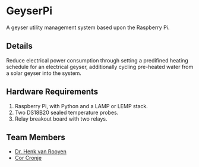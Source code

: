 # GeyserPi

A geyser utility management system based upon the Raspberry Pi.

## Details

Reduce electrical power consumption through setting a predifined heating schedule for an electrical geyser, additionally cycling pre-heated water from a solar geyser into the system.

## Hardware Requirements

1. Raspberry Pi, with Python and a LAMP or LEMP stack.
2. Two DS18B20 sealed temperature probes.
3. Relay breakout board with two relays.

## Team Members

* [Dr. Henk van Rooyen](http://www.vanrooyen.co.za)
* [Cor Cronje](http://www.phpweb.co.za)
